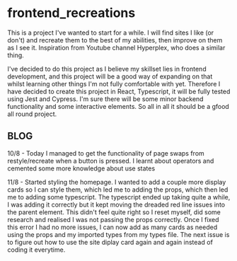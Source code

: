 # frontend_recreations

This is a project I've wanted to start for a while. I will find sites I like (or don't) and recreate them to the best of my abilities, then improve on them as I see it. Inspiration from Youtube channel Hyperplex, who does a similar thing.

I've decided to do this project as I believe my skillset lies in frontend development, and this project will be a good way of expanding on that whilst learning other things I'm not fully comfortable with yet. Therefore I have decided to create this project in React, Typescript, it will be fully tested using Jest and Cypress. I'm sure there will be some minor backend functionality and some interactive elements. So all in all it should be a gfood all round project.

## BLOG
10/8 - Today I managed to get the functionality of page swaps from restyle/recreate when a button is pressed. I learnt about operators and cemented some more knowledge about use states

11/8 - Started styling the homepage. I wanted to add a couple more display cards so I can style them, which led me to adding the props, which then led me to adding some typescript. The typescript ended up taking quite a while, I was adding it correctly but it kept moving the dreaded red line issues into the parent element. This didn't feel quite right so I reset myself, did some research and realised I was not passing the props correctly. Once I fixed this error I had no more issues, I can now add as many cards as needed using the props and my imported types from my types file. The next issue is to figure out how to use the site diplay card again and again instead of coding it everytime.
